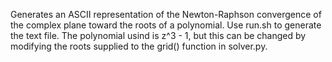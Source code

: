 Generates an ASCII representation of the Newton-Raphson convergence of the complex plane toward the roots of a polynomial. Use run.sh to generate the text file. The polynomial usind is z^3 - 1, but this can be changed by modifying the roots supplied to the grid() function in solver.py.
